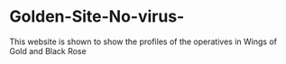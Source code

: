 # Golden-Site-No-virus-
This website is shown to show the profiles of the operatives in Wings of Gold and Black Rose
